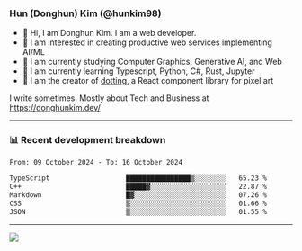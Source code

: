 ### Hun (Donghun) Kim (@hunkim98)

- 👋 Hi, I am Donghun Kim. I am a web developer. 
- 🤔 I am interested in creating productive web services implementing AI/ML
- 🔭 I am currently studying Computer Graphics, Generative AI, and Web 
- 🌱 I am currently learning Typescript, Python, C#, Rust, Jupyter
- 🎨 I am the creator of [dotting](https://github.com/hunkim98/dotting), a React component library for pixel art

I write sometimes. Mostly about Tech and Business at https://donghunkim.dev/

---
### 📊 Recent development breakdown
<!--START_SECTION:waka-->

```txt
From: 09 October 2024 - To: 16 October 2024

TypeScript                   ████████████████▒░░░░░░░░   65.23 %
C++                          █████▓░░░░░░░░░░░░░░░░░░░   22.87 %
Markdown                     █▓░░░░░░░░░░░░░░░░░░░░░░░   07.26 %
CSS                          ▒░░░░░░░░░░░░░░░░░░░░░░░░   01.66 %
JSON                         ▒░░░░░░░░░░░░░░░░░░░░░░░░   01.55 %
```

<!--END_SECTION:waka-->
---

<!-- <div align='center'> -->
  <img align="center" src="https://github-readme-stats.vercel.app/api?username=hunkim98&theme=dark&show_icons=true"/>
<!-- </div> -->
<!--
**hunkim98/hunkim98** is a ✨ _special_ ✨ repository because its `README.md` (this file) appears on your GitHub profile.

Here are some ideas to get you started:

- 🔭 I’m currently working on ...
- 🌱 I’m currently learning ...
- 👯 I’m looking to collaborate on ...
- 🤔 I’m looking for help with ...
- 💬 Ask me about ...
- 📫 How to reach me: ...
- 😄 Pronouns: ...
- ⚡ Fun fact: ...
-->
